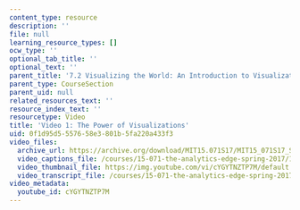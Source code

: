 ```yaml
---
content_type: resource
description: ''
file: null
learning_resource_types: []
ocw_type: ''
optional_tab_title: ''
optional_text: ''
parent_title: '7.2 Visualizing the World: An Introduction to Visualization'
parent_type: CourseSection
parent_uid: null
related_resources_text: ''
resource_index_text: ''
resourcetype: Video
title: 'Video 1: The Power of Visualizations'
uid: 0f1d95d5-5576-58e3-801b-5fa220a433f3
video_files:
  archive_url: https://archive.org/download/MIT15.071S17/MIT15_071S17_Session_7.2.01_300k.mp4
  video_captions_file: /courses/15-071-the-analytics-edge-spring-2017/1b0b16a9d3fc55e2ada2324daeee5281_cYGYTNZTP7M.vtt
  video_thumbnail_file: https://img.youtube.com/vi/cYGYTNZTP7M/default.jpg
  video_transcript_file: /courses/15-071-the-analytics-edge-spring-2017/85d078cb03ab5f1454d4cffa7b9428d6_cYGYTNZTP7M.pdf
video_metadata:
  youtube_id: cYGYTNZTP7M
---
```

